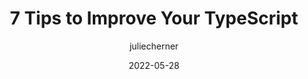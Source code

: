 ---
author: juliecherner
date: 2022-05-28
permalink: false
publisher: thepracticaldev
tags:
  - typescript
  - tips
target_url: https://dev.to/juliecherner/7-tips-to-improve-your-typescript-4o5o
title: 7 Tips to Improve Your TypeScript
---